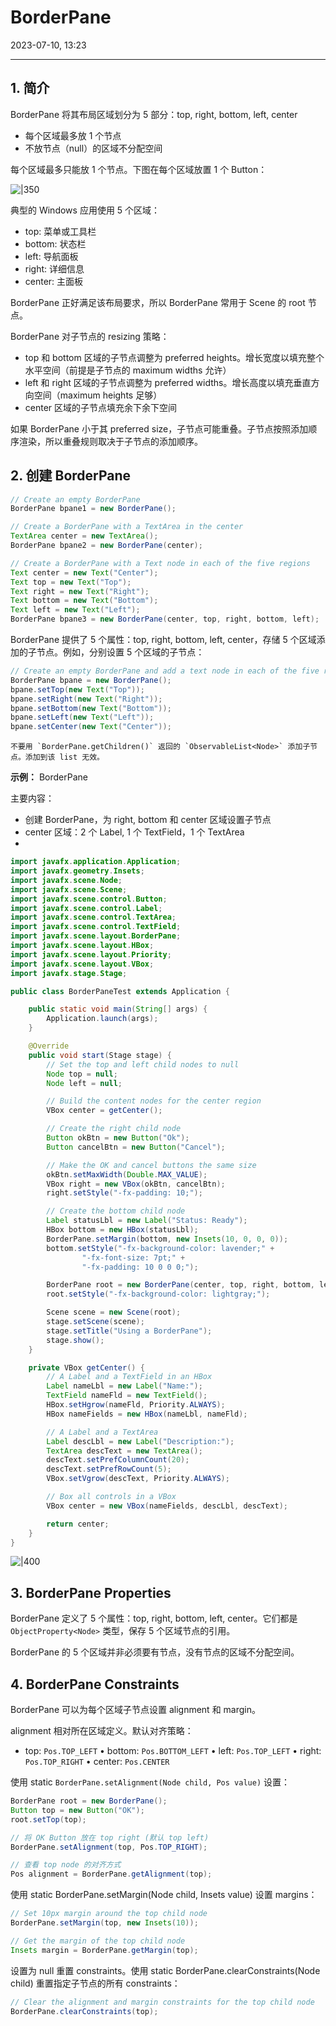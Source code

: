 # BorderPane

2023-07-10, 13:23
****
## 1. 简介

BorderPane 将其布局区域划分为 5 部分：top, right, bottom, left, center

- 每个区域最多放 1 个节点
- 不放节点（null）的区域不分配空间

每个区域最多只能放 1 个节点。下图在每个区域放置 1 个 Button：

![|350](Pasted%20image%2020230710120035.png)

典型的 Windows 应用使用 5 个区域：

- top: 菜单或工具栏
- bottom: 状态栏
- left: 导航面板
- right:  详细信息
- center: 主面板

BorderPane 正好满足该布局要求，所以 BorderPane 常用于 Scene 的 root 节点。

BorderPane 对子节点的 resizing 策略：

- top 和 bottom 区域的子节点调整为 preferred heights。增长宽度以填充整个水平空间（前提是子节点的 maximum widths 允许）
- left 和 right 区域的子节点调整为 preferred widths。增长高度以填充垂直方向空间（maximum heights 足够）
- center 区域的子节点填充余下余下空间

如果 BorderPane 小于其 preferred size，子节点可能重叠。子节点按照添加顺序渲染，所以重叠规则取决于子节点的添加顺序。

## 2. 创建 BorderPane

```java
// Create an empty BorderPane
BorderPane bpane1 = new BorderPane();

// Create a BorderPane with a TextArea in the center
TextArea center = new TextArea();
BorderPane bpane2 = new BorderPane(center);

// Create a BorderPane with a Text node in each of the five regions
Text center = new Text("Center");
Text top = new Text("Top");
Text right = new Text("Right");
Text bottom = new Text("Bottom");
Text left = new Text("Left");
BorderPane bpane3 = new BorderPane(center, top, right, bottom, left);
```

BorderPane 提供了 5 个属性：top, right, bottom, left, center，存储 5 个区域添加的子节点。例如，分别设置 5 个区域的子节点：

```java
// Create an empty BorderPane and add a text node in each of the five regions
BorderPane bpane = new BorderPane();
bpane.setTop(new Text("Top"));
bpane.setRight(new Text("Right"));
bpane.setBottom(new Text("Bottom"));
bpane.setLeft(new Text("Left"));
bpane.setCenter(new Text("Center"));
```

```ad-warning
不要用 `BorderPane.getChildren()` 返回的 `ObservableList<Node>` 添加子节点。添加到该 list 无效。
```

**示例：** BorderPane

主要内容：

- 创建 BorderPane，为 right, bottom 和 center 区域设置子节点
- center 区域：2 个 Label, 1 个 TextField，1 个 TextArea
- 


```java
import javafx.application.Application;
import javafx.geometry.Insets;
import javafx.scene.Node;
import javafx.scene.Scene;
import javafx.scene.control.Button;
import javafx.scene.control.Label;
import javafx.scene.control.TextArea;
import javafx.scene.control.TextField;
import javafx.scene.layout.BorderPane;
import javafx.scene.layout.HBox;
import javafx.scene.layout.Priority;
import javafx.scene.layout.VBox;
import javafx.stage.Stage;

public class BorderPaneTest extends Application {

    public static void main(String[] args) {
        Application.launch(args);
    }

    @Override
    public void start(Stage stage) {
        // Set the top and left child nodes to null
        Node top = null;
        Node left = null;

        // Build the content nodes for the center region
        VBox center = getCenter();

        // Create the right child node
        Button okBtn = new Button("Ok");
        Button cancelBtn = new Button("Cancel");

        // Make the OK and cancel buttons the same size
        okBtn.setMaxWidth(Double.MAX_VALUE);
        VBox right = new VBox(okBtn, cancelBtn);
        right.setStyle("-fx-padding: 10;");

        // Create the bottom child node
        Label statusLbl = new Label("Status: Ready");
        HBox bottom = new HBox(statusLbl);
        BorderPane.setMargin(bottom, new Insets(10, 0, 0, 0));
        bottom.setStyle("-fx-background-color: lavender;" +
                "-fx-font-size: 7pt;" +
                "-fx-padding: 10 0 0 0;");

        BorderPane root = new BorderPane(center, top, right, bottom, left);
        root.setStyle("-fx-background-color: lightgray;");

        Scene scene = new Scene(root);
        stage.setScene(scene);
        stage.setTitle("Using a BorderPane");
        stage.show();
    }

    private VBox getCenter() {
        // A Label and a TextField in an HBox
        Label nameLbl = new Label("Name:");
        TextField nameFld = new TextField();
        HBox.setHgrow(nameFld, Priority.ALWAYS);
        HBox nameFields = new HBox(nameLbl, nameFld);

        // A Label and a TextArea
        Label descLbl = new Label("Description:");
        TextArea descText = new TextArea();
        descText.setPrefColumnCount(20);
        descText.setPrefRowCount(5);
        VBox.setVgrow(descText, Priority.ALWAYS);

        // Box all controls in a VBox
        VBox center = new VBox(nameFields, descLbl, descText);

        return center;
    }
}
```

![|400](Pasted%20image%2020230710130952.png)

## 3. BorderPane Properties

BorderPane 定义了 5 个属性：top, right, bottom, left, center。它们都是 `ObjectProperty<Node>` 类型，保存 5 个区域节点的引用。

BorderPane 的 5 个区域并非必须要有节点，没有节点的区域不分配空间。

## 4. BorderPane Constraints

BorderPane 可以为每个区域子节点设置 alignment 和 margin。

alignment 相对所在区域定义。默认对齐策略：

- top: `Pos.TOP_LEFT`
• bottom: `Pos.BOTTOM_LEFT`
• left: `Pos.TOP_LEFT`
• right: `Pos.TOP_RIGHT`
• center: `Pos.CENTER`

使用 static `BorderPane.setAlignment(Node child, Pos value)` 设置：

```java
BorderPane root = new BorderPane();
Button top = new Button("OK");
root.setTop(top);

// 将 OK Button 放在 top right (默认 top left)
BorderPane.setAlignment(top, Pos.TOP_RIGHT);

// 查看 top node 的对齐方式
Pos alignment = BorderPane.getAlignment(top);
```

使用 static BorderPane.setMargin(Node child, Insets value) 设置 margins：

```java
// Set 10px margin around the top child node
BorderPane.setMargin(top, new Insets(10));

// Get the margin of the top child node
Insets margin = BorderPane.getMargin(top);
```


设置为 null 重置 constraints。使用 static BorderPane.clearConstraints(Node child) 重置指定子节点的所有 constraints：

```java
// Clear the alignment and margin constraints for the top child node
BorderPane.clearConstraints(top);
```

